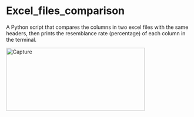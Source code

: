 # Excel_files_comparison
A Python script that compares the columns in two excel files with the same headers, then prints the resemblance rate (percentage) of each column in the terminal.

<img width="377" height="171" alt="Capture" src="https://github.com/user-attachments/assets/3b784adb-f618-48ba-8712-03891b446c65" />
